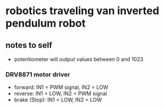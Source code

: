 # robotics traveling van inverted pendulum robot

## notes to self

- potentiometer will output values between 0 and 1023

### DRV8871 motor driver

- forward: IN1 = PWM signal, IN2 = LOW
- reverse: IN1 = LOW, IN2 = PWM signal
- brake (Stop): IN1 = LOW, IN2 = LOW
